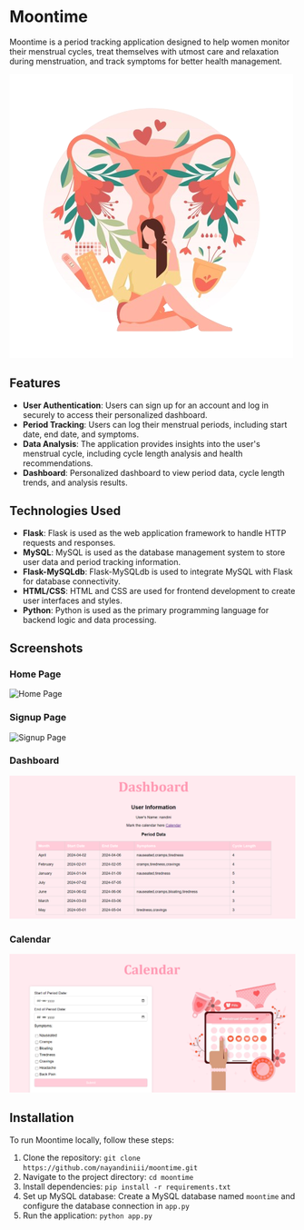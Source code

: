 # Moontime

Moontime is a period tracking application designed to help women monitor their menstrual cycles, treat themselves with utmost care and relaxation during menstruation, and track symptoms for better health management.

![Moontime Logo](/static/images/4274784.png)

## Features

- **User Authentication**: Users can sign up for an account and log in securely to access their personalized dashboard.
- **Period Tracking**: Users can log their menstrual periods, including start date, end date, and symptoms.
- **Data Analysis**: The application provides insights into the user's menstrual cycle, including cycle length analysis and health recommendations.
- **Dashboard**: Personalized dashboard to view period data, cycle length trends, and analysis results.

## Technologies Used

- **Flask**: Flask is used as the web application framework to handle HTTP requests and responses.
- **MySQL**: MySQL is used as the database management system to store user data and period tracking information.
- **Flask-MySQLdb**: Flask-MySQLdb is used to integrate MySQL with Flask for database connectivity.
- **HTML/CSS**: HTML and CSS are used for frontend development to create user interfaces and styles.
- **Python**: Python is used as the primary programming language for backend logic and data processing.

## Screenshots

### Home Page
![Home Page](/statoc/images/home.png)

### Signup Page
![Signup Page](/static/images/signup_page.png)

### Dashboard
![Dashboard](/static/images/board.png)

### Calendar
![Calendar](/static/images/calendar.png)

## Installation

To run Moontime locally, follow these steps:

1. Clone the repository: `git clone https://github.com/nayandiniii/moontime.git`
2. Navigate to the project directory: `cd moontime`
3. Install dependencies: `pip install -r requirements.txt`
4. Set up MySQL database: Create a MySQL database named `moontime` and configure the database connection in `app.py`
5. Run the application: `python app.py`

